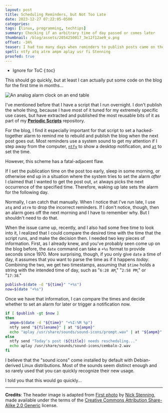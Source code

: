 ```yaml
---
layout: post
title: Scheduling Reminders, but Not Too Late
date: 2023-12-27 07:22:05-0500
categories:
tags: [linux, programming, techtips]
summary: Checking if an arbitrary time of day passed or comes later
thumbnail: /blog/assets/2054250017_3e12f12ae9_o.png
offset: -34%
teaser: I had too many days when reminders to publish posts came on the wrong day; this fixes that with some Linux magic.
spell: ntfy atq atrm ampm aplay usr fi Stenning
proofed: true
---
```


* Ignore for ToC
{:toc}

This should go quickly, but at least I can actually put some code on the blog for the first time in months...

![An analog alarm clock on an end table](/blog/assets/2054250017_3e12f12ae9_o.png "Wake up!")

I've mentioned before that I have a script that I run overnight.  I don't publish the whole thing, because I have most of it tuned for my extremely specific use cases, but have extracted and published the most reusable bits of it as part of my [**Periodic Scripts**](https://github.com/jcolag/periodic-scripts) repository.

For the blog, I find it especially important for that script to set a hacked-together alarm to remind me to rebuild and publish the blog when the next post goes out.  Most reminders use a system sound to get my attention if I step away from the computer, [`ntfy`](https://github.com/dschep/ntfy) to show a desktop notification, and [`at`](https://opensource.com/article/21/8/linux-at-command) to set the time.

However, this scheme has a fatal-adjacent flaw.

If I set the publication time on the post too early, sleep in some morning, or otherwise end up in a situation where the system tries to set the alarm *after* I claimed that I wanted to get the post out, `at` always picks the next occurrence of the specified time.  Therefore, waking up late sets the alarm for the following day.

Normally, I can catch that manually.  When I notice that I've run late, I use `atq` and `atrm` to drop the incorrect reminders.  If I don't notice, though, then an alarm goes off the next morning and I have to remember why.  But I shouldn't need to do that.

When the issue came up, recently, and I also had some free time to look into it, I realized that I could compare the desired time with the time that the script runs, and make the decision then.  I needed two key pieces of information.  First, as I already knew, and you've probably seen come up on the blog before, the `date` command can take a `+%s` format to provide seconds since 1970.  More surprising, though, if you only give `date` a time of day, it assumes that you want to parse the time as if it happens *today*.  Combining the two, we get two timestamps, assuming that `$time` holds a string with the intended time of day, such as "`6:28 AM`," "`2:58 PM`," or "`17:38`."

```sh
publish=$(date -d "${time}" "+%s")
now=$(date "+%s")
```

Once we have that information, I can compare the times and decide whether to set an alarm for later or trigger a notification now.

```sh
if [ $publish -gt $now ]
then
  ampm=$(date -d "${time}" "+%I:%M %p")
  ntfy send "${filename}" | at "${ampm}"
  echo "aplay /usr/share/sounds/sound-icons/prompt.wav" | at "${ampm}"
else
  ntfy send "Today's post (${title}) needs rescheduling..."
  echo aplay /usr/share/sounds/sound-icons/cembalo-2.wav
fi
```

I believe that the "sound icons" come installed by default with Debian-derived Linux distributions.  Most of the sounds seem distinct enough and so rarely used that you can quickly recognize their new usage.

I told you that this would go quickly...

* * *

**Credits**:  The header image is adapted from [First photo](https://www.flickr.com/photos/nickstenning/2054250017) by [Nick Stenning](https://www.flickr.com/photos/nickstenning/), made available under the terms of the [Creative Commons Attribution Share-Alike 2.0 Generic](https://creativecommons.org/licenses/by-sa/2.0/) license.
